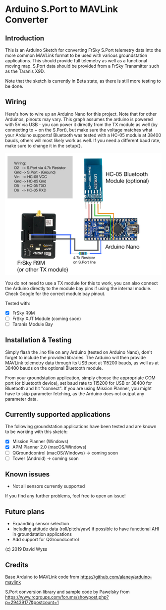 # Arduino S.Port to MAVLink Converter

## Introduction

This is an Arduino Sketch for converting FrSky S.Port telemetry data into the more common MAVLink format to be used with various groundstation applications. This should provide full telemetry as well as a functional moving map.
S.Port data should be provided from a FrSky Transmitter such as the Taranis X9D.

Note that the sketch is currently in Beta state, as there is still more testing to be done.

## Wiring

Here's how to wire up an Arduino Nano for this project. Note that for other Arduinos, pinouts may vary.
This graph assumes the arduino is powered with 5V via USB - you can power it directly from the TX module as well (by connecting to + on the S.Port), but make sure the voltage matches what your Arduino supports!
Bluetooth was tested with a HC-05 module at 38400 bauds, others will most likely work as well. If you need a different baud rate, make sure to change it in the setup{}.

![Alt text](wiring.jpg?raw=true "Title")

You do not need to use a TX module for this to work, you can also connect the Arduino directly to the module bay pins if using the internal module. Check Google for the correct module bay pinout.

Tested with:
- [x] FrSky R9M
- [ ] FrSky XJT Module (coming soon)
- [ ] Taranis Module Bay

## Installation & Testing

Simply flash the .ino file on any Arduino (tested on Arduino Nano), don't forget to include the provided libraries.
The Arduino will then provide MAVLink telemetry data through its USB port at 115200 bauds, as well as at 38400 bauds on the optional Bluetooth module.

From your groundstation application, simply choose the appropriate COM port (or bluetooth device), set baud rate to 115200 for USB or 38400 for Bluetooth and hit "connect".
If you are using Mission Planner, you might have to skip parameter fetching, as the Arduino does not output any parameter data.


## Currently supported applications

The following groundstation applications have been tested and are known to be working with this sketch:

- [x] Mission Planner (Windows)
- [x] APM Planner 2.0 (macOS/Windows)
- [ ] QGroundcontrol (macOS/Windows) -> coming soon
- [ ] Tower (Android) -> coming soon

## Known issues

- Not all sensors currently supported

If you find any further problems, feel free to open an issue!

## Future plans

- Expanding sensor selection
- Including attitude data (roll/pitch/yaw) if possible to have functional AHI in groundstation applications
- Add support for QGroundcontrol


(c) 2019 David Wyss

## Credits
Base Arduino to MAVLink code from https://github.com/alaney/arduino-mavlink

S.Port conversion library and sample code by Pawelsky from https://www.rcgroups.com/forums/showpost.php?p=29439177&postcount=1

